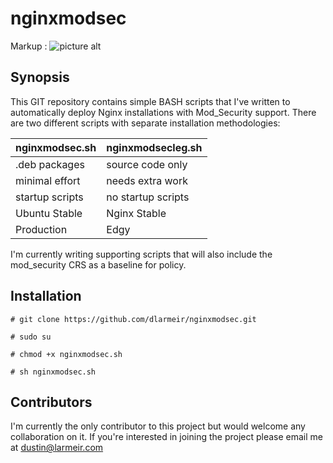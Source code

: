 # nginxmodsec 
Markup : ![picture alt](https://www.larmeir.com/wp-content/uploads/2016/08/logo3sm.png
 "Title is optional")

## Synopsis

This GIT repository contains simple BASH scripts that I've written to automatically deploy Nginx installations with Mod_Security support.
There are two different scripts with separate installation methodologies:

nginxmodsec.sh  | nginxmodsecleg.sh
----------------|-------------------
.deb packages   | source code only
minimal effort  | needs extra work
startup scripts | no startup scripts
Ubuntu Stable   | Nginx Stable
Production	| Edgy

I'm currently writing supporting scripts that will also include the mod_security CRS as a baseline for policy.

## Installation 

``# git clone https://github.com/dlarmeir/nginxmodsec.git``
  
``# sudo su``
  
``# chmod +x nginxmodsec.sh``
  
``# sh nginxmodsec.sh``

## Contributors

I'm currently the only contributor to this project but would welcome any collaboration on it. If you're interested in joining the project please email me at dustin@larmeir.com

